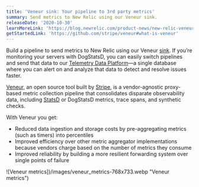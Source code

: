 ```yaml
---
title: 'Veneur sink: Your pipeline to 3rd party metrics'
summary: Send metrics to New Relic using our Veneur sink.
releaseDate: '2020-10-30'
learnMoreLink: 'https://blog.newrelic.com/product-news/new-relic-veneur-sink/'
getStartedLink: 'https://github.com/stripe/veneur#what-is-veneur'
---
```


Build a pipeline to send metrics to New Relic using our Veneur [sink](https://github.com/stripe/veneur/tree/master/sinks). If you’re monitoring your servers with DogStatsD, you can easily switch pipelines and send that data to our [Telemetry Data Platform](https://blog.newrelic.com/product-news/introducing-telemetry-data-platform/)—a single database where you can alert on and analyze that data to detect and resolve issues faster.

[Veneur,](https://github.com/stripe/veneur) an open source tool built by [Stripe](https://stripe.com/), is a vendor-agnostic proxy-based metric collection pipeline that consolidates disparate observability data, including [StatsD](https://github.com/statsd/statsd) or DogStatsD metrics, trace spans, and synthetic checks.

With Veneur you get:

- Reduced data ingestion and storage costs by pre-aggregating metrics (such as timers) into percentiles
- Improved efficiency over other metric aggregator implementations because vendors charge based on the number of metrics they consume
- Improved reliability by building a more resilient forwarding system over single points of failure

![Veneur metrics])/images/veneur_metrics-768x733.webp "Veneur metrics")
